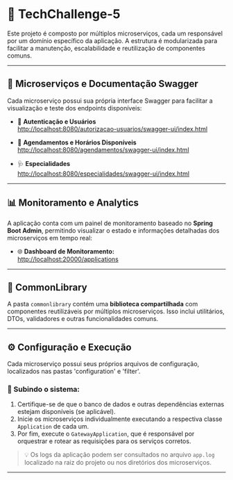 # 🧩 TechChallenge-5

Este projeto é composto por múltiplos microserviços, cada um responsável por um domínio específico da aplicação. A estrutura é modularizada para facilitar a manutenção, escalabilidade e reutilização de componentes comuns.

---

## 📌 Microserviços e Documentação Swagger

Cada microserviço possui sua própria interface Swagger para facilitar a visualização e teste dos endpoints disponíveis:

- 🔐 **Autenticação e Usuários**  
  [http://localhost:8080/autorizacao-usuarios/swagger-ui/index.html](http://localhost:8080/autorizacao-usuarios/swagger-ui/index.html)

- 📅 **Agendamentos e Horários Disponíveis**  
  [http://localhost:8080/agendamentos/swagger-ui/index.html](http://localhost:8080/agendamentos/swagger-ui/index.html)

- 🩺 **Especialidades**  
  [http://localhost:8080/especialidades/swagger-ui/index.html](http://localhost:8080/especialidades/swagger-ui/index.html)

---

## 📊 Monitoramento e Analytics

A aplicação conta com um painel de monitoramento baseado no **Spring Boot Admin**, permitindo visualizar o estado e informações detalhadas dos microserviços em tempo real:

- 🌐 **Dashboard de Monitoramento:**  
  [http://localhost:20000/applications](http://localhost:20000/applications)

---

## 🧰 CommonLibrary

A pasta `commonlibrary` contém uma **biblioteca compartilhada** com componentes reutilizáveis por múltiplos microserviços. Isso inclui utilitários, DTOs, validadores e outras funcionalidades comuns.

---

## ⚙️ Configuração e Execução

Cada microserviço possui seus próprios arquivos de configuração, localizados nas pastas 'configuration' e 'filter'.

### 🔄 Subindo o sistema:

1. Certifique-se de que o banco de dados e outras dependências externas estejam disponíveis (se aplicável).
2. Inicie os microserviços individualmente executando a respectiva classe `Application` de cada um.
3. Por fim, execute o `GatewayApplication`, que é responsável por orquestrar e rotear as requisições para os serviços corretos.

> 💡 Os logs da aplicação podem ser consultados no arquivo `app.log` localizado na raiz do projeto ou nos diretórios dos microserviços.

---
